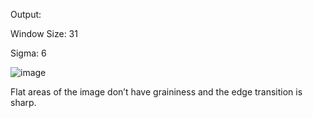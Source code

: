 Output:

Window Size: 31

Sigma: 6

![image](https://user-images.githubusercontent.com/50030413/67417684-58313f00-f597-11e9-8dec-66a9dce1d502.png)

Flat areas of the image don’t have graininess and the edge transition is sharp.
